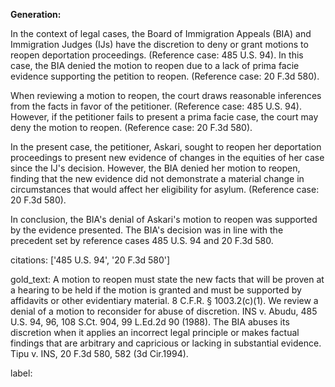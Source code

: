 **Generation:**



In the context of legal cases, the Board of Immigration Appeals (BIA) and Immigration Judges (IJs) have the discretion to deny or grant motions to reopen deportation proceedings. (Reference case: 485 U.S. 94). In this case, the BIA denied the motion to reopen due to a lack of prima facie evidence supporting the petition to reopen. (Reference case: 20 F.3d 580).

When reviewing a motion to reopen, the court draws reasonable inferences from the facts in favor of the petitioner. (Reference case: 485 U.S. 94). However, if the petitioner fails to present a prima facie case, the court may deny the motion to reopen. (Reference case: 20 F.3d 580).

In the present case, the petitioner, Askari, sought to reopen her deportation proceedings to present new evidence of changes in the equities of her case since the IJ's decision. However, the BIA denied her motion to reopen, finding that the new evidence did not demonstrate a material change in circumstances that would affect her eligibility for asylum. (Reference case: 20 F.3d 580).

In conclusion, the BIA's denial of Askari's motion to reopen was supported by the evidence presented. The BIA's decision was in line with the precedent set by reference cases 485 U.S. 94 and 20 F.3d 580.



citations: ['485 U.S. 94', '20 F.3d 580']

gold_text: A motion to reopen must state the new facts that will be proven at a hearing to be held if the motion is granted and must be supported by affidavits or other evidentiary material. 8 C.F.R. § 1003.2(c)(1). We review a denial of a motion to reconsider for abuse of discretion. INS v. Abudu, 485 U.S. 94, 96, 108 S.Ct. 904, 99 L.Ed.2d 90 (1988). The BIA abuses its discretion when it applies an incorrect legal principle or makes factual findings that are arbitrary and capricious or lacking in substantial evidence. Tipu v. INS, 20 F.3d 580, 582 (3d Cir.1994).

label: 